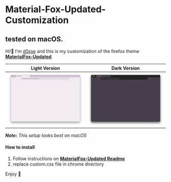 # Material-Fox-Updated-Customization

## tested on macOS.

Hi!👋
I'm [d0sse](https://github.com/d0sse) and this is my customization of the firefox theme **[MaterialFox-Updated](https://github.com/edelvarden/material-fox-updated)**.

| Light Version | Dark Version |
|---|---|
|![Light Screenshot](screen-light.png "Screen")|![Dark Screenshot](screen-dark.png "Screen")|

_**Note:** This setup looks best on macOS_

#### How to install

1. Follow instructions on **[MaterialFox-Updated Readme](https://github.com/M0kh/MaterialFox-Updated?tab=readme-ov-file#recommended-instructions)**
2. replace custom.css file in chrome directory

Enjoy 🎉
